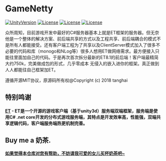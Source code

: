 # GameNetty

[![UnityVersion](https://img.shields.io/badge/Unity%20Ver-2019.4.12++-blue.svg?style=flat-square)](https://github.com/ALEXTANGXIAO/GameNetty)
[![License](https://img.shields.io/github/license/ALEXTANGXIAO/GameNetty)](https://github.com/ALEXTANGXIAO/GameNetty)
[![License](https://img.shields.io/github/last-commit/ALEXTANGXIAO/GameNetty)](https://github.com/ALEXTANGXIAO/GameNetty)
[![License](https://img.shields.io/github/issues/ALEXTANGXIAO/GameNetty)](https://github.com/ALEXTANGXIAO/GameNetty)


众所周知，目前游戏开发中最好的C#服务器基本上就是ET框架的服务器。但无奈他是一个整体的解决方案、前后端共享的方式以及工程共享、前后端耦合的模式不是所有人都能接受。还有客户端工程为了共享以及ClientServer模式加入了很多不必要的代码和库（monogo和NLog等）很多人想用ET做网络需求。最方便接入只能往里面加自己的代码。于是再次首次拆分最新的ET8.1的前后端！客户端最精简大约750k，完美做成包的形式，几乎零成本 无侵入的嵌入进你的框架。真正做到人人都能往自己框架加ET。


遵循开源MIT协议，原源码所有权@Copyright (c) 2018 tanghai


## <strong>特别鸣谢
#### <a href="https://github.com/egametang/ET"><strong>ET</strong></a> - ET是一个开源的游戏客户端（基于unity3d）服务端双端框架，服务端是使用C# .net core开发的分布式游戏服务端，其特点是开发效率高，性能强，双端共享逻辑代码，客户端服务端热更机制完善。


## <strong>Buy me a 奶茶.

[如果觉得本仓库对您有帮助，不妨请我可爱的女儿买杯奶茶吧~](Books/Donate.md)